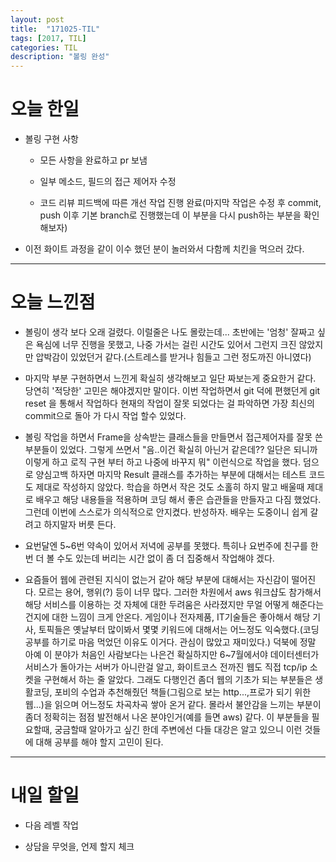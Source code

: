 ```yaml
---
layout: post
title:  "171025-TIL"
tags: [2017, TIL]
categories: TIL
description: "볼링 완성"
---
```


오늘 한일
========

- 볼링 구현 사항  
  - 모든 사항을 완료하고 pr 보냄

  - 일부 메소드, 필드의 접근 제어자 수정

  - 코드 리뷰 피드백에 따른 개선 작업 진행 완료(마지막 작업은 수정 후 commit, push 이후 기본 branch로 진행했는데 이 부분을 다시 push하는 부분을 확인해보자)

- 이전 화이트 과정을 같이 이수 했던 분이 놀러와서 다함께 치킨을 먹으러 갔다.

---

오늘 느낀점
==========

- 볼링이 생각 보다 오래 걸렸다. 이럴줄은 나도 몰랐는데... 초반에는 '엄청' 잘짜고 싶은 욕심에 너무 진행을 못했고, 나중 가서는 걸린 시간도 있어서 그런지 크진 않았지만 압박감이 있었던거 같다.(스트레스를 받거나 힘들고 그런 정도까진 아니였다)

- 마지막 부분 구현하면서 느낀게 확실히 생각해보고 일단 짜보는게 중요한거 같다. 당연히 '적당한' 고민은 해야겠지만 말이다. 이번 작업하면서 git 덕에 편했던게 git reset 을 통해서 작업하다 현재의 작업이 잘못 되었다는 걸 파악하면 가장 최신의 commit으로 돌아 가 다시 작업 할수 있었다.

- 볼링 작업을 하면서 Frame을 상속받는 클래스들을 만들면서 접근제어자를 잘못 쓴 부분들이 있었다. 그렇게 쓰면서 "음..이건 확실히 아닌거 같은데?? 일단은 되니까 이렇게 하고 로직 구현 부터 하고 나중에 바꾸지 뭐" 이런식으로 작업을 했다. 덤으로 양심고백 하자면 마지막 Result 클래스를 추가하는 부분에 대해서는 테스트 코드도 제대로 작성하지 않았다. 학습을 하면서 작은 것도 소홀히 하지 말고 배울때 제대로 배우고 해당 내용들을 적용하며 코딩 해서 좋은 습관들을 만들자고 다짐 했었다. 그런데 이번에 스스로가 의식적으로 안지켰다. 반성하자. 배우는 도중이니 쉽게 갈려고 하지말자 버릇 든다.

- 요번달엔 5~6번 약속이 있어서 저녁에 공부를 못했다. 특히나 요번주에 친구를 한번 더 볼 수도 있는데 버리는 시간 없이 좀 더 집중해서 작업해야 겠다.

- 요즘들어 웹에 관련된 지식이 없는거 같아 해당 부분에 대해서는 자신감이 떨어진다. 모르는 용어, 행위(?) 등이 너무 많다. 그러한 차원에서 aws 워크샵도 참가해서 해당 서비스를 이용하는 것 자체에 대한 두려움은 사라졌지만 무얼 어떻게 해준다는건지에 대한 느낌이 크게 안온다. 게임이나 전자제품, IT기술들은 좋아해서 해당 기사, 토픽들은 옛날부터 많이봐서 몇몇 키워드에 대해서는 어느정도 익숙했다.(코딩 공부를 하기로 마음 먹었던 이유도 이거다. 관심이 많았고 재미있다.) 덕북에 정말 아예 이 분야가 처음인 사람보다는 나은건 확실하지만 6~7월에서야 데이터센터가 서비스가 돌아가는 서버가 아니란걸 알고, 화이트코스 전까진 웹도 직접 tcp/ip 소켓을 구현해서 하는 줄 알았다. 그래도 다행인건 좀더 웹의 기초가 되는 부분들은 생활코딩, 포비의 수업과 추천해줬던 책들(그림으로 보는 http...,프로가 되기 위한 웹...)을 읽으며 어느정도 차곡차곡 쌓아 온거 같다. 몰라서 불안감을 느끼는 부분이 좀더 정확히는 점점 발전해서 나온 분야인거(예를 들면 aws) 같다. 이 부분들을 필요할때, 궁금할때 알아가고 싶긴 한데 주변에선 다들 대강은 알고 있으니 이런 것들에 대해 공부를 해야 할지 고민이 된다.

---

내일 할일
=========

- 다음 레벨 작업

- 상담을 무엇을, 언제 할지 체크
